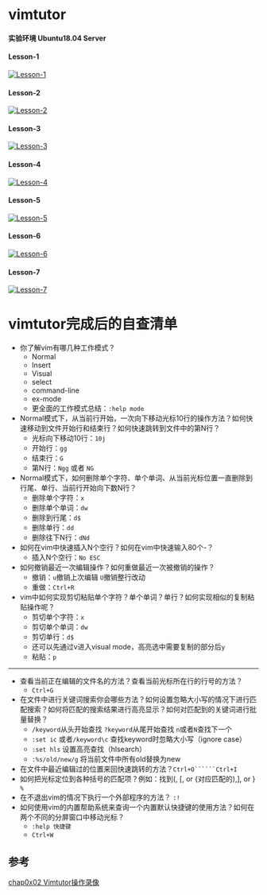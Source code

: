 # vimtutor 

#### 实验环境 Ubuntu18.04 Server

#### Lesson-1
[![Lesson-1](https://asciinema.org/a/237492.png)](https://asciinema.org/a/237492)

#### Lesson-2
[![Lesson-2](https://asciinema.org/a/237510.png)](https://asciinema.org/a/237510)

#### Lesson-3
[![Lesson-3](https://asciinema.org/a/237512.png)](https://asciinema.org/a/237512)

#### Lesson-4
[![Lesson-4](https://asciinema.org/a/241522.png)](https://asciinema.org/a/241522)

#### Lesson-5
[![Lesson-5](https://asciinema.org/a/241523.png)](https://asciinema.org/a/241523)

#### Lesson-6
[![Lesson-6](https://asciinema.org/a/241525.png)](https://asciinema.org/a/241525)

#### Lesson-7
[![Lesson-7](https://asciinema.org/a/241527.png)](https://asciinema.org/a/241527)


# vimtutor完成后的自查清单

* 你了解vim有哪几种工作模式？
	* Normal
	* Insert
	* Visual
	* select
	* command-line 
	* ex-mode 
	* 更全面的工作模式总结：```:help mode```
* Normal模式下，从当前行开始，一次向下移动光标10行的操作方法？如何快速移动到文件开始行和结束行？如何快速跳转到文件中的第N行？
	* 光标向下移动10行：```10j```
	* 开始行：```gg```
	* 结束行：```G```
   * 第N行：```Ngg``` 或者 ```NG``` 
* Normal模式下，如何删除单个字符、单个单词、从当前光标位置一直删除到行尾、单行、当前行开始向下数N行？
	* 删除单个字符：```x```
	* 删除单个单词：```dw```
	* 删除到行尾：```d$```
	* 删除单行：```dd```	
	* 删除往下N行：```dNd```
* 如何在vim中快速插入N个空行？如何在vim中快速输入80个-？
	* 插入N个空行：```No ESC```
* 如何撤销最近一次编辑操作？如何重做最近一次被撤销的操作？
	* 撤销：```u```撤销上次编辑 ```U```撤销整行改动
	* 重做：```Ctrl+R```
* vim中如何实现剪切粘贴单个字符？单个单词？单行？如何实现相似的复制粘贴操作呢？
	* 剪切单个字符：```x```
	* 剪切单个单词：```dw```
	* 剪切单行：```d$```
	* 还可以先通过v进入visual mode，高亮选中需要复制的部分后```y```
	* 粘贴：```p```
	
---

* 查看当前正在编辑的文件名的方法？查看当前光标所在行的行号的方法？
	* ```Ctrl+G```
* 在文件中进行关键词搜索你会哪些方法？如何设置忽略大小写的情况下进行匹配搜索？如何将匹配的搜索结果进行高亮显示？如何对匹配到的关键词进行批量替换？
	* ```/keyword```从头开始查找 ```?keyword```从尾开始查找 ```n```或者```N```查找下一个
	* ```:set ic``` 	或者```/keyword\c``` 查找keyword时忽略大小写（ignore case）
	* ```:set hls``` 设置高亮查找（hlsearch）
	* ```:%s/old/new/g```  将当前文件中所有old替换为new
* 在文件中最近编辑过的位置来回快速跳转的方法？```Ctrl+O``````Ctrl+I```
* 如何把光标定位到各种括号的匹配项？例如：找到(, [, or {对应匹配的),], or } ```%```
* 在不退出vim的情况下执行一个外部程序的方法？ ```:!```
* 如何使用vim的内置帮助系统来查询一个内置默认快捷键的使用方法？如何在两个不同的分屏窗口中移动光标？
	* ```:help 快捷键```
	* ```Ctrl+W```


## 参考
[chap0x02 Vimtutor操作录像](https://github.com/CUCCS/linux-2019-jckling/pull/2#issuecomment-475242306)


